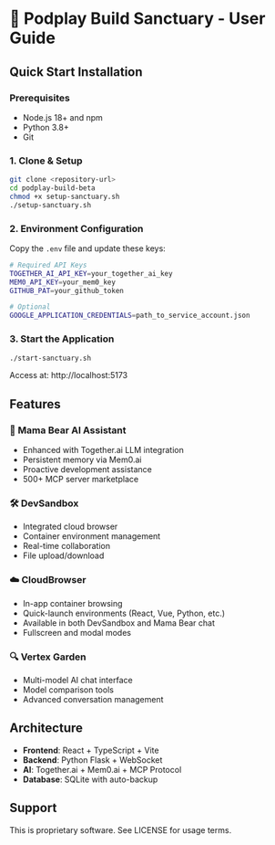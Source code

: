 # 🐻 Podplay Build Sanctuary - User Guide

## Quick Start Installation

### Prerequisites
- Node.js 18+ and npm
- Python 3.8+
- Git

### 1. Clone & Setup
```bash
git clone <repository-url>
cd podplay-build-beta
chmod +x setup-sanctuary.sh
./setup-sanctuary.sh
```

### 2. Environment Configuration
Copy the `.env` file and update these keys:
```bash
# Required API Keys
TOGETHER_AI_API_KEY=your_together_ai_key
MEM0_API_KEY=your_mem0_key
GITHUB_PAT=your_github_token

# Optional
GOOGLE_APPLICATION_CREDENTIALS=path_to_service_account.json
```

### 3. Start the Application
```bash
./start-sanctuary.sh
```

Access at: http://localhost:5173

## Features

### 🐻 Mama Bear AI Assistant
- Enhanced with Together.ai LLM integration
- Persistent memory via Mem0.ai
- Proactive development assistance
- 500+ MCP server marketplace

### 🛠️ DevSandbox
- Integrated cloud browser
- Container environment management
- Real-time collaboration
- File upload/download

### ☁️ CloudBrowser
- In-app container browsing
- Quick-launch environments (React, Vue, Python, etc.)
- Available in both DevSandbox and Mama Bear chat
- Fullscreen and modal modes

### 🔍 Vertex Garden
- Multi-model AI chat interface
- Model comparison tools
- Advanced conversation management

## Architecture

- **Frontend**: React + TypeScript + Vite
- **Backend**: Python Flask + WebSocket
- **AI**: Together.ai + Mem0.ai + MCP Protocol
- **Database**: SQLite with auto-backup

## Support

This is proprietary software. See LICENSE for usage terms.

